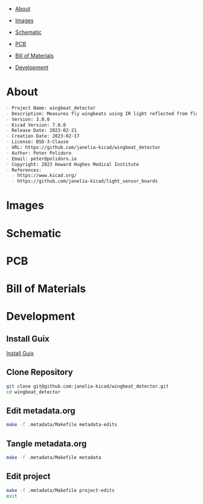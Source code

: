 - [About](#orgc1fecc9)
- [Images](#org39c71fa)
- [Schematic](#org370b9e8)
- [PCB](#org07ce663)
- [Bill of Materials](#org8d6384d)
- [Development](#orgdced7a9)

    <!-- This file is generated automatically from metadata -->
    <!-- File edits may be overwritten! -->


<a id="orgc1fecc9"></a>

# About

```markdown
- Project Name: wingbeat_detector
- Description: Measures fly wingbeats using IR light reflected from flapping fly wings.
- Version: 3.0.0
- Kicad Version: 7.0.0
- Release Date: 2023-02-21
- Creation Date: 2023-02-17
- License: BSD-3-Clause
- URL: https://github.com/janelia-kicad/wingbeat_detector
- Author: Peter Polidoro
- Email: peter@polidoro.io
- Copyright: 2023 Howard Hughes Medical Institute
- References:
  - https://www.kicad.org/
  - https://github.com/janelia-kicad/light_sensor_boards
```


<a id="org39c71fa"></a>

# Images


<a id="org370b9e8"></a>

# Schematic


<a id="org07ce663"></a>

# PCB


<a id="org8d6384d"></a>

# Bill of Materials


<a id="orgdced7a9"></a>

# Development


## Install Guix

[Install Guix](https://guix.gnu.org/manual/en/html_node/Binary-Installation.html)


## Clone Repository

```sh
git clone git@github.com:janelia-kicad/wingbeat_detector.git
cd wingbeat_detector
```


## Edit metadata.org

```sh
make -f .metadata/Makefile metadata-edits
```


## Tangle metadata.org

```sh
make -f .metadata/Makefile metadata
```


## Edit project

```sh
make -f .metadata/Makefile project-edits
exit
```